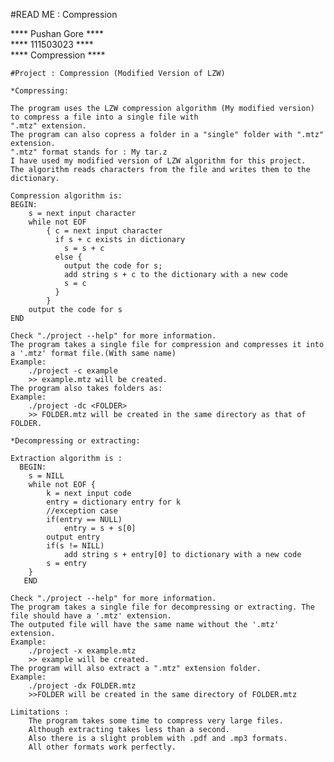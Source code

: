 #READ ME : Compression

**** Pushan Gore  **** <br>
**** 111503023    **** <br>
**** Compression  **** <br>

	#Project : Compression (Modified Version of LZW)

	*Compressing:
	
	The program uses the LZW compression algorithm (My modified version) to compress a file into a single file with
	".mtz" extension.
	The program can also copress a folder in a "single" folder with ".mtz" extension.
	".mtz" format stands for : My tar.z
	I have used my modified version of LZW algorithm for this project.
	The algorithm reads characters from the file and writes them to the dictionary.
	
	Compression algorithm is:
   	BEGIN:
		s = next input character
		while not EOF
			{ c = next input character
			  if s + c exists in dictionary 
				s = s + c
			  else {
				output the code for s;
				add string s + c to the dictionary with a new code
				s = c
			  }
			}
		output the code for s
   	END

	Check "./project --help" for more information.
	The program takes a single file for compression and compresses it into a '.mtz' format file.(With same name)
	Example: 
		./project -c example
		>> example.mtz will be created.
	The program also takes folders as:
	Example:
		./project -dc <FOLDER>
		>> FOLDER.mtz will be created in the same directory as that of FOLDER.

	*Decompressing or extracting:

	Extraction algorithm is :
 	  BEGIN:
		s = NILL
   		while not EOF {
			k = next input code
			entry = dictionary entry for k
			//exception case
			if(entry == NULL)
				entry = s + s[0]
			output entry
			if(s != NILL) 
				add string s + entry[0] to dictionary with a new code
			s = entry
		}
	   END
 
	Check "./project --help" for more information.
	The program takes a single file for decompressing or extracting. The file should have a '.mtz' extension.
	The outputed file will have the same name without the '.mtz' extension.
	Example:
		./project -x example.mtz
		>> example will be created.
	The program will also extract a ".mtz" extension folder.
	Example:
		./project -dx FOLDER.mtz
		>>FOLDER will be created in the same directory of FOLDER.mtz
	
	Limitations :
		The program takes some time to compress very large files.
		Although extracting takes less than a second.
		Also there is a slight problem with .pdf and .mp3 formats.
		All other formats work perfectly.
	

